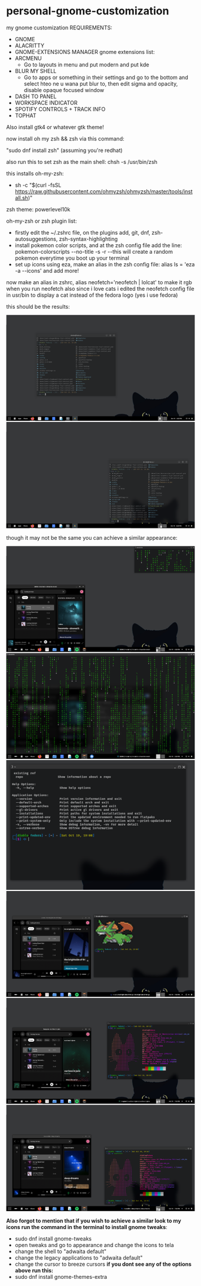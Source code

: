 # personal-gnome-customization
my gnome customization
REQUIREMENTS:
  - GNOME
  - ALACRITTY
  - GNOME-EXTENSIONS MANAGER
gnome extensions list:
- ARCMENU
  * Go to layouts in menu and put modern and put kde
- BLUR MY SHELL
  * Go to apps or something in their settings and go to the bottom and select hteo ne u wana put blur to, then edit sigma and opacity, disable opaque focused window
- DASH TO PANEL
- WORKSPACE INDICATOR
- SPOTIFY CONTROLS + TRACK INFO
- TOPHAT

Also install gtk4 or whatever gtk theme!

now install oh my zsh && zsh via this command:

"sudo dnf install zsh" (assuming you're redhat)

also run this to set zsh as the main shell: chsh -s /usr/bin/zsh

this installs oh-my-zsh:
  * sh -c "$(curl -fsSL https://raw.githubusercontent.com/ohmyzsh/ohmyzsh/master/tools/install.sh)"  

zsh theme:
  powerlevel10k

oh-my-zsh or zsh plugin list:
  * firstly edit the ~/.zshrc file, on the plugins add, git, dnf, zsh-autosuggestions, zsh-syntax-highlighting
  * install pokemon color scripts, and at the zsh config file add the line: pokemon-colorscripts --no-title -s -r     --this will create a random pokemon everytime you boot up your terminal
  * set up icons using eza, make an alias in the zsh config file: alias ls = 'eza -a --icons' and add more!

now make an alias in zshrc, alias neofetch='neofetch | lolcat' to make it rgb when you run neofetch
also since i love cats i edited the neofetch config file in usr/bin to display a cat instead of the fedora logo (yes i use fedora)

this should be the results:


![RESULT](https://raw.githubusercontent.com/nullshaderion/personal-gnome-customization/refs/heads/main/Screenshot%202024-10-19%20182545.png)
![RESULT](https://raw.githubusercontent.com/nullshaderion/personal-gnome-customization/refs/heads/main/Screenshot%202024-10-19%20182551.png)

though it may not be the same you can achieve a similar appearance:

![RESULT](https://raw.githubusercontent.com/nullshaderion/personal-gnome-customization/refs/heads/main/Screenshot%202024-10-19%20185825.png)
![RESULT](https://raw.githubusercontent.com/nullshaderion/personal-gnome-customization/refs/heads/main/Screenshot%202024-10-19%20185947.png)
![RESULT](https://raw.githubusercontent.com/nullshaderion/personal-gnome-customization/refs/heads/main/Screenshot%202024-10-19%20190857.png)
![RESULT](https://raw.githubusercontent.com/nullshaderion/personal-gnome-customization/refs/heads/main/Screenshot%202024-10-19%20190923.png)
![RESULT](https://raw.githubusercontent.com/nullshaderion/personal-gnome-customization/refs/heads/main/Screenshot%202024-10-19%20193240.png)
![RESULT](https://raw.githubusercontent.com/nullshaderion/personal-gnome-customization/refs/heads/main/Screenshot%202024-10-19%20193501.png)

**Also forgot to mention that if you wish to achieve a similar look to my icons run the command in the terminal to install gnome tweaks**:
  - sudo dnf install gnome-tweaks
  - open tweaks and go to appearance and change the icons to tela
  - change the shell to "adwaita default"
  - change the legacy applications to "adwaita default"
  - change the cursor to breeze cursors
**if you dont see any of the options above run this:**
  - sudo dnf install gnome-themes-extra

